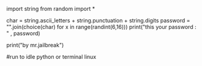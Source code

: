 import string 
from random import *
	 
char = string.ascii_letters + string.punctuation + string.digits
password = "".join(choice(char) for x in range(randint(6,16)))
print("this your password : " , password)

print("by mr.jailbreak")


#run to idle python or terminal linux
